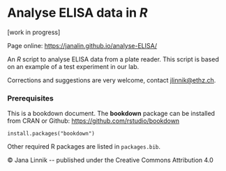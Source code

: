 # Analyse ELISA data in _R_
[work in progress]

Page online: <a href="https://janalin.github.io/analyse-ELISA/">https://janalin.github.io/analyse-ELISA/</a>

An _R_ script to analyse ELISA data from a plate reader. 
This script is based on an example of a test experiment in our lab. 

Corrections and suggestions are very welcome, contact <a href="mailto:jlinnik@ethz.ch">jlinnik@ethz.ch</a>.

### Prerequisites
This is a bookdown document. The __bookdown__ package can be installed from CRAN or Github: <a href="https://github.com/rstudio/bookdown">https://github.com/rstudio/bookdown</a>
```
install.packages("bookdown")
```
Other required R packages are listed in `packages.bib`.

&copy; Jana Linnik -- published under the Creative Commons Attribution 4.0
